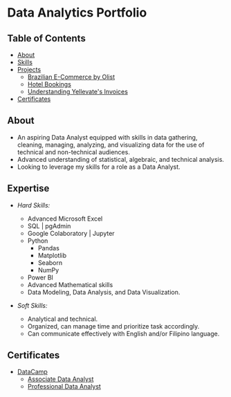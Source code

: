 # Data Analytics Portfolio

## Table of Contents
- [About](https://github.com/jameseveryday/Data-Analytics-Portfolio/edit/main/README.md#About)
- [Skills](https://github.com/jameseveryday/Data-Analytics-Portfolio/edit/main/README.md#Skills)
- [Projects](https://github.com/jameseveryday/Data-Analytics-Portfolio/edit/main/README.md#Projects)
  - [Brazilian E-Commerce by Olist](https://github.com/jameseveryday/Data-Analytics-Portfolio/tree/main/brazilian_e-commerce_by_olist)
  - [Hotel Bookings](https://github.com/jameseveryday/Data-Analytics-Portfolio/tree/main/hotel_bookings)
  - [Understanding Yellevate's Invoices](https://github.com/jameseveryday/Data-Analytics-Portfolio/tree/main/yellevate_invoices)
- [Certificates](https://github.com/jameseveryday/Data-Analytics-Portfolio/edit/main/README.md#Certificates)

## About
- An aspiring Data Analyst equipped with skills in data gathering, cleaning, managing, analyzing, and visualizing data for the use of technical and non-technical audiences.
- Advanced understanding of statistical, algebraic, and technical analysis.
- Looking to leverage my skills for a role as a Data Analyst.

## Expertise
- *Hard Skills:*
  - Advanced Microsoft Excel
  - SQL | pgAdmin
  - Google Colaboratory | Jupyter
  - Python
    - Pandas
    - Matplotlib
    - Seaborn
    - NumPy
  - Power BI
  - Advanced Mathematical skills
  - Data Modeling, Data Analysis, and Data Visualization.

- *Soft Skills:*
  - Analytical and technical.
  - Organized, can manage time and prioritize task accordingly.
  - Can communicate effectively with English and/or Filipino language.

## Certificates
- [DataCamp](https://app.datacamp.com/)
  - [Associate Data Analyst](https://www.datacamp.com/certificate/DAA0017596132874)
  - [Professional Data Analyst](https://www.datacamp.com/certificate/DA0028644900663)

